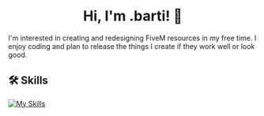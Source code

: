 <h1 align="center">
Hi, I'm .barti! 👋
</h1>

  I'm interested in creating and redesigning FiveM resources in my free time. I enjoy coding and plan to release the things I create if they work well or look good.

## 🛠 Skills

[![My Skills](https://skillicons.dev/icons?i=js,html,css,react,ts,lua)](https://github.com/barti-code)
